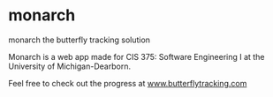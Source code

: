 # monarch
monarch the butterfly tracking solution

Monarch is a web app made for CIS 375: Software Engineering I at the University of Michigan-Dearborn.

Feel free to check out the progress at www.butterflytracking.com